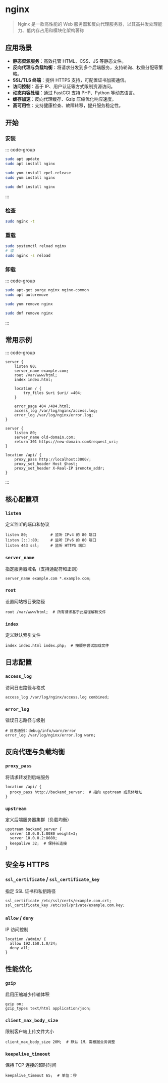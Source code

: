 # nginx

> Nginx 是一款高性能的 Web 服务器和反向代理服务器，以其高并发处理能力、低内存占用和模块化架构著称

## 应用场景

- **静态资源服务**：高效托管 HTML、CSS、JS 等静态文件。
- **反向代理与负载均衡**：将请求分发到多个后端服务，支持轮询、权重分配等策略。
- **SSL/TLS 终端**：提供 HTTPS 支持，可配置证书加密通信。
- **访问控制**：基于 IP、用户认证等方式限制资源访问。
- **动态内容处理**：通过 FastCGI 支持 PHP、Python 等动态语言。
- **缓存加速**：反向代理缓存、Gzip 压缩优化响应速度。
- **高可用性**：支持健康检查、故障转移，提升服务稳定性。

## 开始

### 安装

::: code-group

```bash [Ubuntu/Debian 系统]
sudo apt update
sudo apt install nginx
```

```bash [CentOS/RHEL 系统]
sudo yum install epel-release
sudo yum install nginx
```

```bash [Fedora 系统]
sudo dnf install nginx
```

:::

### 检查

```bash [检查配置]
sudo nginx -t
```

### 重载

```bash [重载配置]
sudo systemctl reload nginx
# 或
sudo nginx -s reload
```

### 卸载

::: code-group

```bash [Ubuntu/Debian 系统]
sudo apt-get purge nginx nginx-common
sudo apt autoremove
```

```bash [CentOS/RHEL 系统]
sudo yum remove nginx

```

```bash [Fedora 系统]
sudo dnf remove nginx
```

:::

## 常用示例

::: code-group

```nginx
server {
    listen 80;
    server_name example.com;
    root /var/www/html;
    index index.html;

    location / {
        try_files $uri $uri/ =404;
    }

    error_page 404 /404.html;
    access_log /var/log/nginx/access.log;
    error_log /var/log/nginx/error.log;
}
```

```nginx [重定向]
server {
    listen 80;
    server_name old-domain.com;
    return 301 https://new-domain.com$request_uri;
}
```

```nginx [反向代理]
location /api/ {
    proxy_pass http://localhost:3000/;
    proxy_set_header Host $host;
    proxy_set_header X-Real-IP $remote_addr;
}
```

:::

## 核心配置项

### **`listen`**

定义监听的端口和协议

```nginx
listen 80;          # 监听 IPv4 的 80 端口
listen [::]:80;     # 监听 IPv6 的 80 端口
listen 443 ssl;     # 监听 HTTPS 端口
```

### **`server_name`**

指定服务器域名（支持通配符和正则）

```nginx
server_name example.com *.example.com;
```

### **`root`**

设置网站根目录路径

```nginx
root /var/www/html;  # 所有请求基于此路径解析文件
```

### **`index`**

定义默认索引文件

```nginx
index index.html index.php;  # 按顺序尝试加载文件
```

## 日志配置

### **`access_log`**

访问日志路径与格式

```nginx
access_log /var/log/nginx/access.log combined;
```

### **`error_log`**

错误日志路径与级别

```nginx
# 日志级别：debug/info/warn/error
error_log /var/log/nginx/error.log warn;
```

## 反向代理与负载均衡

### **`proxy_pass`**

将请求转发到后端服务

```nginx
location /api/ {
  proxy_pass http://backend_server;  # 指向 upstream 或具体地址
}
```

### **`upstream`**

定义后端服务器集群（负载均衡）

```nginx
upstream backend_server {
  server 10.0.0.1:8080 weight=3;
  server 10.0.0.2:8080;
  keepalive 32;  # 保持长连接
}
```

## 安全与 HTTPS

### **`ssl_certificate`** / **`ssl_certificate_key`**

指定 SSL 证书和私钥路径

```nginx
ssl_certificate /etc/ssl/certs/example.com.crt;
ssl_certificate_key /etc/ssl/private/example.com.key;
```

### **`allow`** / **`deny`**

IP 访问控制

```nginx
location /admin/ {
  allow 192.168.1.0/24;
  deny all;
}
```

## 性能优化

### **`gzip`**

启用压缩减少传输体积

```nginx
gzip on;
gzip_types text/html application/json;
```

### **`client_max_body_size`**

限制客户端上传文件大小

```nginx
client_max_body_size 20M;  # 默认 1M，需根据业务调整
```

### **`keepalive_timeout`**

保持 TCP 连接的超时时间

```nginx
keepalive_timeout 65;  # 单位：秒
```
